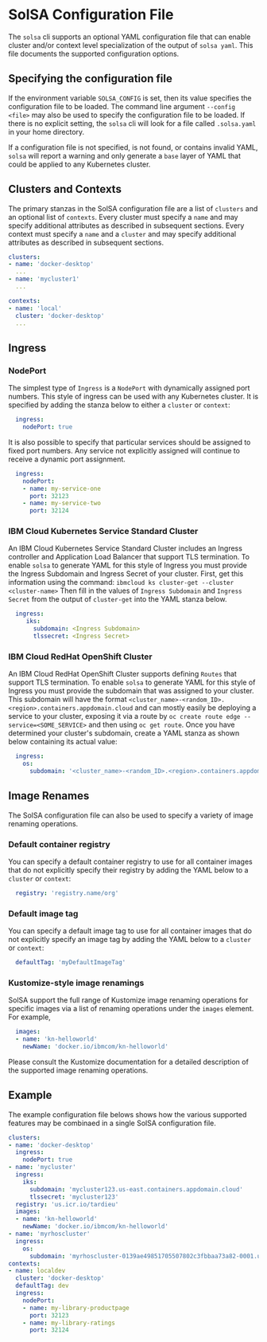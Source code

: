 <!--
#
# Copyright 2019 IBM Corporation
#
# Licensed under the Apache License, Version 2.0 (the "License");
# you may not use this file except in compliance with the License.
# You may obtain a copy of the License at
#
#     http://www.apache.org/licenses/LICENSE-2.0
#
# Unless required by applicable law or agreed to in writing, software
# distributed under the License is distributed on an "AS IS" BASIS,
# WITHOUT WARRANTIES OR CONDITIONS OF ANY KIND, either express or implied.
# See the License for the specific language governing permissions and
# limitations under the License.
-->

# SolSA Configuration File

The `solsa` cli supports an optional YAML configuration file that can enable
cluster and/or context level specialization of the output of `solsa yaml`.
This file documents the supported configuration options.

## Specifying the configuration file

If the environment variable `SOLSA_CONFIG` is set, then its value specifies the
configuration file to be loaded.  The command line argument `--config <file>` may
also be used to specify the configuration file to be loaded.  If there is no
explicit setting, the `solsa` cli
will look for a file called `.solsa.yaml` in your home directory.

If a configuration file is not specified, is not found, or contains invalid YAML,
`solsa` will report a warning and only generate a `base` layer of YAML
that could be applied to any Kubernetes cluster.

## Clusters and Contexts

The primary stanzas in the SolSA configuration file are a list of `clusters` and an optional
list of `contexts`.  Every cluster must specify a `name` and may specify additional
attributes as described in subsequent sections.  Every context must specify a `name` and
a `cluster` and may specify additional attributes as described in subsequent sections.
```yaml
clusters:
- name: 'docker-desktop'
  ...
- name: 'mycluster1'
  ...

contexts:
- name: 'local'
  cluster: 'docker-desktop'
  ...
```

## Ingress

### NodePort

The simplest type of `Ingress` is a `NodePort` with dynamically assigned port numbers.
This style of ingress can be used with any Kubernetes cluster.
It is specified by adding the stanza below to either a `cluster` or `context`:
```yaml
  ingress:
    nodePort: true
```

It is also possible to specify that particular services should be assigned to
fixed port numbers.  Any service not explicitly assigned will continue to receive
a dynamic port assignment.
```yaml
  ingress:
    nodePort:
    - name: my-service-one
      port: 32123
    - name: my-service-two
      port: 32124
```

### IBM Cloud Kubernetes Service Standard Cluster

An IBM Cloud Kubernetes Service Standard Cluster includes an Ingress controller and
Application Load Balancer that support TLS termination.  To enable `solsa` to generate
YAML for this style of Ingress you must provide the Ingress Subdomain and Ingress Secret
of your cluster.  First, get this information using the command: `ibmcloud ks cluster-get --cluster <cluster-name>`
Then fill in the values of `Ingress Subdomain` and `Ingress Secret` from the output of `cluster-get`
into the YAML stanza below.
```yaml
  ingress:
     iks:
       subdomain: <Ingress Subdomain>
       tlssecret: <Ingress Secret>
```

### IBM Cloud RedHat OpenShift Cluster

An IBM Cloud RedHat OpenShift Cluster supports defining `Routes` that support TLS termination.
To enable `solsa` to generate YAML for this style of Ingress you must provide the subdomain
that was assigned to your cluster. This subdomain will have the format `<cluster_name>-<random_ID>.<region>.containers.appdomain.cloud`
and can mostly easily be deploying a service to your cluster, exposing it via a route by `oc create route edge --service=<SOME_SERVICE>`
and then using `oc get route`.
Once you have determined your cluster's subdomain, create a YAML stanza as shown below containing its actual value:
```yaml
  ingress:
    os:
      subdomain: '<cluster_name>-<random_ID>.<region>.containers.appdomain.cloud'

```

## Image Renames

The SolSA configuration file can also be used to specify a variety of image renaming operations.

### Default container registry

You can specify a default container registry to use for all container images that do
not explicitly specify their registry by adding the YAML below to a `cluster` or `context`:
```yaml
  registry: 'registry.name/org'
```

### Default image tag

You can specify a default image tag to use for all container images that do
not explicitly specify an image tag by adding the YAML below to a `cluster` or `context`:
```yaml
  defaultTag: 'myDefaultImageTag'
```

### Kustomize-style image renamings

SolSA support the full range of Kustomize image renaming operations for
specific images via a list of renaming operations under the `images` element.
For example,
```yaml
  images:
  - name: 'kn-helloworld'
    newName: 'docker.io/ibmcom/kn-helloworld'
```
Please consult the Kustomize documentation for a detailed description of the
supported image renaming operations.

## Example

The example configuration file belows shows how the various supported features may
be combinaed in a single SolSA configuration file.
```yaml
clusters:
- name: 'docker-desktop'
  ingress:
    nodePort: true
- name: 'mycluster'
  ingress:
    iks:
      subdomain: 'mycluster123.us-east.containers.appdomain.cloud'
      tlssecret: 'mycluster123'
  registry: 'us.icr.io/tardieu'
  images:
  - name: 'kn-helloworld'
    newName: 'docker.io/ibmcom/kn-helloworld'
- name: 'myrhoscluster'
  ingress:
    os:
      subdomain: 'myrhoscluster-0139ae49851705507802c3fbbaa73a82-0001.us-east.containers.appdomain.cloud'
contexts:
- name: localdev
  cluster: 'docker-desktop'
  defaultTag: dev
  ingress:
    nodePort:
    - name: my-library-productpage
      port: 32123
    - name: my-library-ratings
      port: 32124
```
